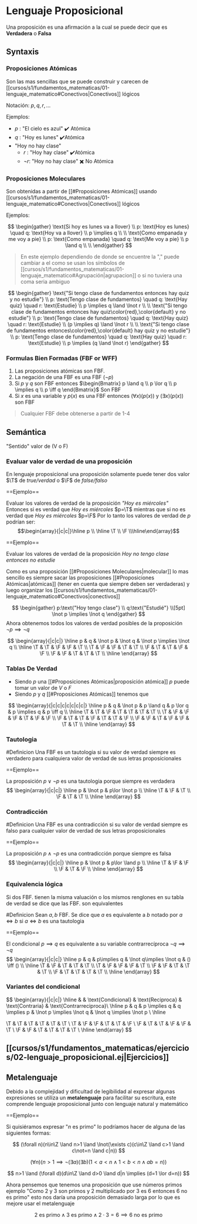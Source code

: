 # Lenguaje Proposicional

Una proposición es una afirmación a la cual se puede decir que es **Verdadera** o **Falsa**

## Syntaxis

### Proposiciones Atómicas

Son las mas sencillas que se puede construir y carecen de [[cursos/s1/fundamentos_matematicas/01-lenguaje_matematico#Conectivos|Conectivos]] lógicos

Notación: $p,q,r,...$

Ejemplos:

- $p$ : "El cielo es azul" ✔️ Atómica
- $q$ : "Hoy es lunes" ✔️Atómica
- "Hoy no hay clase"
	- $r$ : "Hoy hay clase" ✔️Atómica
	- $\lnot r$: "Hoy no hay clase" ✖️ No Atómica

### Proposiciones Moleculares

Son obtenidas a partir de [[#Proposiciones Atómicas]] usando [[cursos/s1/fundamentos_matematicas/01-lenguaje_matematico#Conectivos|Conectivos]] lógicos

Ejemplos:

$$
\begin{gather}
\text{Si hoy es lunes va a llover} \\
p: \text{Hoy es lunes} \quad q: \text{Hoy va a llover} \\
p \implies q \\
\\
\text{Como empanada y me voy a pie} \\
p: \text{Como empanada} \quad q: \text{Me voy a pie} \\
p \land q \\
\\
\end{gather}
$$

 > En este ejemplo dependiendo de donde se encuentre la "," puede cambiar a el como se usan los símbolos de [[cursos/s1/fundamentos_matematicas/01-lenguaje_matematico#Agrupación|agrupacion]] o si no tuviera una coma seria ambiguo

$$
\begin{gather}
\text{"Si tengo clase de fundamentos entonces hay quiz y no estudie"} \\
	p: \text{Tengo clase de fundamentos} \quad
	q: \text{Hay quiz} \quad
	r: \text{Estudie} \\
p \implies q \land \lnot r \\
\\
\text{"Si tengo clase de fundamentos entonces hay quiz\color{red},\color{default} y no estudie"} \\
	p: \text{Tengo clase de fundamentos} \quad
	q: \text{Hay quiz} \quad
	r: \text{Estudie} \\
(p \implies q) \land \lnot r \\
\\
\text{"Si tengo clase de fundamentos entonces\color{red},\color{default} hay quiz y no estudie"} \\
	p: \text{Tengo clase de fundamentos} \quad
	q: \text{Hay quiz} \quad
	r: \text{Estudie} \\
p \implies (q \land \lnot r)
\end{gather}
$$

### Formulas Bien Formadas (FBF or WFF)

1. Las proposiciones atómicas son FBF.
2. La negación de una FBF es una FBF ($\lnot p$)
3. Si $p$ y $q$ son FBF entonces $\begin{Bmatrix} p \land q \\ p \lor q \\ p \implies q \\ p \iff q \end{Bmatrix}$ Son FBF
4. Si $x$ es una variable y $p(x)$ es una FBF entonces $(\forall{x})(p(x))$ y $(\exists{x})(p(x))$ son FBF

> Cualquier FBF debe obtenerse a partir de 1-4

## Semántica

"Sentido" valor de (V o F)

### Evaluar valor de verdad de una proposición

En lenguaje proposicional una proposición solamente puede tener dos valor $\T$ de *true/verdad* o $\F$ de *false/falso* 

==Ejemplo==

Evaluar los valores de verdad de la proposición *"Hoy es miércoles"*
Entonces si es verdad que *Hoy es miércoles* $p=\T$  mientras que si no es verdad que *Hoy es miércoles* $p=\F$
Por lo tanto los valores de verdad de $p$ podrían ser:
$$\begin{array}{|c|c|}\hline p \\ \hline \T \\ \F \\\hline\end{array}$$

==Ejemplo==

Evaluar los valores de verdad de la proposición *Hoy no tengo clase entonces no estudie*

Como es una proposición [[#Proposiciones Moleculares|molecular]] lo mas sencillo es siempre sacar las proposiciones [[#Proposiciones Atómicas|atómicas]] (tener en cuenta que siempre deben ser verdaderas) y luego organizar los [[cursos/s1/fundamentos_matematicas/01-lenguaje_matematico#Conectivos|conectivos]]

$$
\begin{gather}
p:\text{"Hoy tengo clase"} \\
q:\text{"Estudié"} \\[5pt]
\lnot p \implies \lnot q
\end{gather}
$$
Ahora obtenemos todos los valores de verdad posibles de la proposición $\lnot p \implies \lnot q$

$$
\begin{array}{|c|c|} \hline
p & q & \lnot p & \lnot q & \lnot p \implies \lnot q \\ \hline
\T & \T & \F & \F & \T \\
\T & \F & \F & \T & \T \\
\F & \T & \T & \F & \F \\
\F & \F & \T & \T & \T \\ \hline
\end{array}
$$

### Tablas De Verdad

- Siendo $p$ una [[#Proposiciones Atómicas|proposición atómica]] $p$ puede tomar un valor de $V$ o $F$
- Siendo $p$ y $q$ [[#Proposiciones Atómicas]] tenemos que

$$
\begin{array}{|c|c|c|c|c|c|c|}
	\hline
	p & q & \lnot p & p \land q & p \lor q & p \implies q & p \iff q \\
	\hline
	\T & \T & \F & \T & \T & \T & \T \\
	\T & \F & \F & \F & \T & \F & \F \\
	\F & \T & \T & \F & \T & \T & \F \\
	\F & \F & \T & \F & \F & \T & \T \\
	\hline
\end{array}
$$

### Tautologia

#Definicion Una FBF es un tautologia si su valor de verdad siempre es verdadero para cualquiera valor de verdad de sus letras proposicionales

==Ejemplo==

La proposición $p\lor\lnot p$  es una tautologia porque siempre es verdadera
$$
\begin{array}{|c|c|} \hline
p & \lnot p & p\lor \lnot p \\ \hline
\T & \F & \T \\
\F & \T & \T \\ \hline
\end{array}
$$

### Contradicción

#Definicion Una FBF es una contradicción si su valor de verdad siempre es falso para cualquier valor de verdad de sus letras proposicionales

==Ejemplo==

La proposición $p\land\lnot p$ es una contradicción porque siempre es falsa
$$
\begin{array}{|c|c|} \hline
p & \lnot p & p\lor \land p \\ \hline
\T & \F & \F \\
\F & \T & \F \\ \hline
\end{array}
$$

### Equivalencia lógica

 Si dos FBF. tienen la misma valuación o los mismos renglones en su tabla de verdad se dice que las FBF. son equivalentes

#Definicion Sean $a,b$ FBF. Se dice que $a$ es equivalente a $b$ notado por $a\iff b$ si $a \iff b$ es una tautologia

==Ejemplo==

El condicional $p \implies q$ es equivalente a su variable contrarrecíproca $\lnot q\implies \lnot q$
$$
\begin{array}{|c|c|} \hline
p & q & p\implies q & \lnot q\implies \lnot q & () \iff () \\ \hline
\T & \F & \T & \T & \T \\
\T & \F & \F & \F & \T \\
\F & \F & \T & \T & \T \\
\F & \T & \T & \T & \T \\ \hline
\end{array}
$$

### Variantes del condicional

$$
\begin{array}{|c|c|} \hline
& & \text{Condicional} & \text{Reciproca} & \text{Contraria} & \text{Contrarreciproca}\\ \hline
p & q & p \implies q & q \implies p & \lnot p \implies \lnot q & \lnot q \implies \lnot p \\ \hline

\T & \T & \T & \T & \T & \T \\
\T & \F & \F & \T & \T & \F \\
\F & \T & \T & \F & \F & \T \\
\F & \F & \T & \T & \T & \T \\ \hline
\end{array}
$$

## [[cursos/s1/fundamentos_matematicas/ejercicios/02-lenguaje_proposicional.ej|Ejercicios]]

## Metalenguaje

Debido a la complejidad y dificultad de legibilidad al expresar algunas expresiones se utiliza un **metalenguaje** para facilitar su escritura, este comprende lenguaje proposicional junto con lenguaje natural y matemático

==Ejemplo==

Si quisiéramos expresar "$n$ es primo" lo podríamos hacer de alguna de las siguientes formas:

$$
(\forall n)(n\in\Z \land n>1 \land \lnot(\exists c)(c\in\Z \land c>1 \land c\not=n \land c|n))
$$

$$
(\forall n)(n>1 \implies \lnot(\exists a)(\exists b)(1<a<n \land 1<b<n \land ab  = n))
$$

$$
n>1 \land (\forall d)(d\in\Z \land d>0 \land d|n \implies (d=1 \lor d=n))
$$

Ahora pensemos que tenemos una proposición que use números primos ejemplo "Como 2 y 3 son primos y 2 multiplicado por 3 es 6 entonces 6 no es primo" esto nos daría una proposición demasiado larga por lo que es mejore usar el metalenguaje

$$
2\ \text{es primo} \land 3\ \text{es primo} \land 2\cdot 3=6 \implies 6\ \text{no es primo}
$$